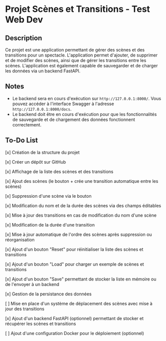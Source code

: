 # Projet Scènes et Transitions - Test Web Dev

## Description
Ce projet est une application permettant de gérer des scènes et des transitions pour un spectacle. L'application permet d'ajouter, de supprimer et de modifier des scènes, ainsi que de gérer les transitions entre les scènes. L'application est également capable de sauvegarder et de charger les données via un backend FastAPI.

## Notes
- Le backend sera en cours d'exécution sur `http://127.0.0.1:8000/`. Vous pouvez accéder à l'interface Swagger à l'adresse `http://127.0.0.1:8000/docs`.
- Le backend doit être en cours d'exécution pour que les fonctionnalités de sauvegarde et de chargement des données fonctionnent correctement.

## To-Do List

[x] Création de la structure du projet 

[x] Créer un dépôt sur GitHub

[x] Affichage de la liste des scènes et des transitions 

[x] Ajout des scènes (le bouton + crée une transition automatique entre les scènes)

[x] Suppression d'une scène via le bouton

[x] Modification du nom et de la durée des scènes via des champs éditables

[x] Mise à jour des transitions en cas de modification du nom d'une scène

[x] Modification de la durée d'une transition

[x] Mise à jour automatique de l'ordre des scènes après suppression ou réorganisation

[x] Ajout d'un bouton "Reset" pour réinitialiser la liste des scènes et transitions

[x] Ajout d'un bouton "Load" pour charger un exemple de scènes et transitions

[x] Ajout d'un bouton "Save" permettant de stocker la liste en mémoire ou de l'envoyer à un backend

[x] Gestion de la persistance des données

[ ] Mise en place d'un système de déplacement des scènes avec mise à jour des transitions

[x] Ajout d'un backend FastAPI (optionnel) permettant de stocker et récupérer les scènes et transitions

[ ] Ajout d'une configuration Docker pour le déploiement (optionnel)


